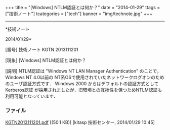 ﻿+++
title = "[Windows] NTLM認証とは何か？"
date = "2014-01-29"
ttags = ["技術ノート"]
tcategories = ["tech"]
banner = "img/technote.jpg"
+++

-----------------------------------------------------------------------------------------------------------------------------

*技術ノート

2014/01/29*


[番号]
技術ノート KGTN 2013111201

[現象]
[Windows] NTLM認証とは何か？

[説明]
NTLM認証は "Windows NT LAN Manager Authentication" のことで，Windows NT
4.0以前の
NT系OSで使用されていたネットワークログオンのためのユーザ認証方式です．
Windows 2000 からはデフォルトの認証方式として Kerberos認証
が採用されましたが，旧環境との互換性を保つためNTLM認証も利用可能となっています．


### ファイル

 
 


[KGTN2013111201.pdf](http://techreport.kitasp.net/attachments/download/1403/KGTN2013111201.pdf)
 [(50.1 KB)] [kitasp 技術センター, 2014/01/29
10:45]


 


 

